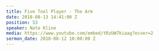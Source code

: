 ```yaml
---
title: Five Tool Player - The Arm
date: 2018-08-13 14:41:00 Z
position: 53
speaker: Nate Kline
media: https://www.youtube.com/embed/tRzUW7kiaag?ecver=2
sermon_date: 2018-08-12 10:00:00 Z
---
```


